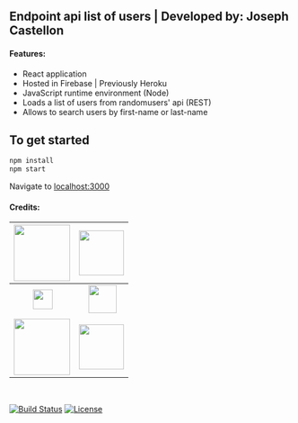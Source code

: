 ## Endpoint api list of users | Developed by: Joseph Castellon

#### Features:

- React application
- Hosted in Firebase | Previously Heroku
- JavaScript runtime environment (Node)
- Loads a list of users from randomusers' api (REST)
- Allows to search users by first-name or last-name

## To get started

```bash
npm install
npm start
```

Navigate to [localhost:3000](http://localhost:3000)
<br/>

#### Credits:

| <a href="https://www.heroku.com/" target="_blank"><img src="https://camo.githubusercontent.com/065f065d12a6ba6b2cfcff767aaafd438a7ed5ae615e3ac39051c022cebaa698/68747470733a2f2f63646e2e776f726c64766563746f726c6f676f2e636f6d2f6c6f676f732f6865726f6b752d312e737667" width="100"></a> | <a href="https://nodejs.org/en/" target="_blank"><img src="https://upload.wikimedia.org/wikipedia/commons/d/d9/Node.js_logo.svg" width="80"></a>                                                        |
| -------------------------------------------------------------------------------------------------------------------------------------------------------------------------------------------------------------------------------------------------------------------------------------- | ------------------------------------------------------------------------------------------------------------------------------------------------------------------------------------------------------- |
| &nbsp;&nbsp;&nbsp;&nbsp;&nbsp;&nbsp;&nbsp;&nbsp;<a href="https://developer.mozilla.org/en-US/docs/Web/JavaScript" target="_blank"><img src="https://upload.wikimedia.org/wikipedia/commons/d/d4/Javascript-shield.svg" width="35"></a>                                                 | &nbsp;&nbsp;&nbsp;&nbsp;<a href="https://reactjs.org/" target="_blank"><img src="https://user-images.githubusercontent.com/11081063/170792070-9094fe2e-8246-405c-9c1e-21bb9517e198.png" width="50"></a> |
| <a href="https://firebase.google.com/" target="_blank"><img src="https://upload.wikimedia.org/wikipedia/commons/thumb/3/37/Firebase_Logo.svg/512px-Firebase_Logo.svg.png?20200221081546" width="100"></a>                                                                              | <a href="https://github.com/" target="_blank"><img src="https://upload.wikimedia.org/wikipedia/commons/thumb/2/29/GitHub_logo_2013.svg/800px-GitHub_logo_2013.svg.png?20220810213409" width="80"></a>   |

<br/>
<p align="left">
<a href="#"><img src="https://img.shields.io/badge/Build-Jacman%202.3-orange" alt="Build Status"></a>
<a href="#"><img src="https://img.shields.io/packagist/l/laravel/framework" alt="License"></a>
</p>
